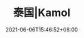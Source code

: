 ---
title: "泰国|Kamol"
description: ""
date: 2021-06-06T15:46:52+08:00
draft: false
weight: 11
enableToc: true
tocLevels: ["h2", "h3", "h4"]
---
